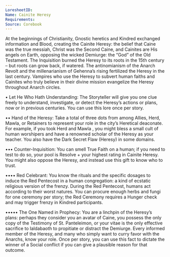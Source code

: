 ```yaml
---
LoresheetID: 
Name: Cainite Heresy
Requirements:
Source: Corebook
---
```

At the beginnings of Christianity, Gnostic heretics and Kindred exchanged information and Blood, creating the Cainite Heresy: the belief that Caine was the true messiah, Christ was the Second Caine, and Cainites are His angels on Earth, opposing the wicked Demiurge: the “God” of the Old Testament. The Inquisition burned the Heresy to its roots in the 15th century – but roots can grow back, if watered. The antinomianism of the Anarch Revolt and the millenarianism of Gehenna’s rising fertilized the Heresy in the last century. Vampires who use the Heresy to subvert human faiths and Cainites who truly believe in their divine mission evangelize the Heresy throughout Anarch circles. 

• Let He Who Hath Understanding: The Storyteller will give you one clue freely to understand, investigate, or detect the Heresy’s actions or plans, now or in previous centuries. You can use this lore once per story. 

•• Hand of the Heresy: Take a total of three dots from among Allies, Herd, Mawla, or Retainers to represent your role in the city’s Heretical deaconate. For example, if you took Herd and Mawla , you might bless a small cult of human worshipers and have a renowned scholar of the Heresy as your teacher. You also have the Dark Secret Flaw (Heresy) in some domains. 

••• Counter-Inquisition: You can smell True Faith on a human; if you need to test to do so, your pool is Resolve + your highest rating in Cainite Heresy. You might also oppose the Heresy, and instead use this gift to know who to trust. 

•••• Red Celebrant: You know the rituals and the specific dosages to induce the Red Pentecost in a human congregation: a kind of ecstatic religious version of the frenzy. During the Red Pentecost, humans act according to their worst natures. You can procure enough herbs and fungi for one ceremony per story; the Red Ceremony requires a Hunger check and may trigger frenzy in Kindred participants. 

••••• The One Named in Prophecy: You are a linchpin of the Heresy’s plans: perhaps they consider you an avatar of Caine, you possess the only copy of the Testimony of St. Panteleimon, or your vitae is the only effective sacrifice to Ialdabaoth to propitiate or distract the Demiurge. Every informed member of the Heresy, and many who simply want to curry favor with the Anarchs, know your role. Once per story, you can use this fact to dictate the winner of a Social conflict if you can give a plausible reason for that outcome. 